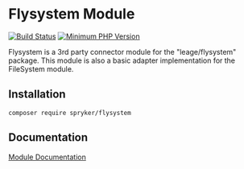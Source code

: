 # Flysystem Module
[![Build Status](https://travis-ci.org/spryker/flysystem.svg)](https://travis-ci.org/spryker/flysystem)
[![Minimum PHP Version](https://img.shields.io/badge/php-%3E%3D%207.2-8892BF.svg)](https://php.net/)

Flysystem is a 3rd party connector module for the "leage/flysystem" package. This module is also a basic adapter implementation for the FileSystem module.

## Installation

```
composer require spryker/flysystem
```

## Documentation

[Module Documentation](https://academy.spryker.com/developing_with_spryker/module_guide/flysystem.html)
